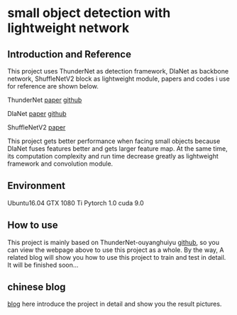 # small object detection with lightweight network
## Introduction and Reference
This project uses ThunderNet as detection framework, DlaNet as backbone network, ShuffleNetV2 block as lightweight module, papers and codes i use for reference are shown below.

ThunderNet [paper](https://arxiv.org/pdf/1903.11752.pdf)   [github](https://github.com/ouyanghuiyu/Thundernet_Pytorch)

DlaNet [paper](https://arxiv.org/abs/1707.06484)   [github](https://github.com/ucbdrive/dla)

ShuffleNetV2 [paper](https://arxiv.org/abs/1807.11164)

This project gets better performance when facing small objects because DlaNet fuses features better and gets larger feature map. At the same time, its computation complexity and run time decrease greatly as lightweight framework and convolution module.

## Environment
Ubuntu16.04
GTX 1080 Ti
Pytorch 1.0
cuda 9.0


## How to use
This project is mainly based on ThunderNet-ouyanghuiyu [github](https://github.com/ouyanghuiyu/Thundernet_Pytorch), so you can view the webpage above to use this project as a whole.
By the way, A related blog will show you how to use this project to train and test in detail. It will be finished soon...

## chinese blog
[blog](https://blog.csdn.net/u014796085/article/details/108653377) here introduce the project in detail and show you the result pictures.
